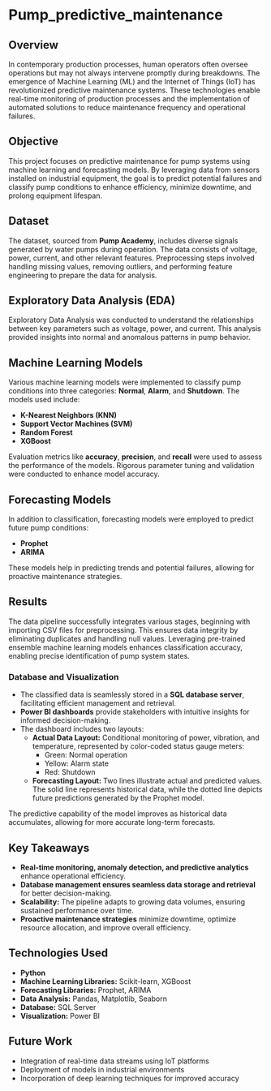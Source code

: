 # Pump_predictive_maintenance

## Overview
In contemporary production processes, human operators often oversee operations but may not always intervene promptly during breakdowns. The emergence of Machine Learning (ML) and the Internet of Things (IoT) has revolutionized predictive maintenance systems. These technologies enable real-time monitoring of production processes and the implementation of automated solutions to reduce maintenance frequency and operational failures.

## Objective
This project focuses on predictive maintenance for pump systems using machine learning and forecasting models. By leveraging data from sensors installed on industrial equipment, the goal is to predict potential failures and classify pump conditions to enhance efficiency, minimize downtime, and prolong equipment lifespan.

## Dataset
The dataset, sourced from **Pump Academy**, includes diverse signals generated by water pumps during operation. The data consists of voltage, power, current, and other relevant features. Preprocessing steps involved handling missing values, removing outliers, and performing feature engineering to prepare the data for analysis.

## Exploratory Data Analysis (EDA)
Exploratory Data Analysis was conducted to understand the relationships between key parameters such as voltage, power, and current. This analysis provided insights into normal and anomalous patterns in pump behavior.

## Machine Learning Models
Various machine learning models were implemented to classify pump conditions into three categories: **Normal**, **Alarm**, and **Shutdown**. The models used include:

- **K-Nearest Neighbors (KNN)**
- **Support Vector Machines (SVM)**
- **Random Forest**
- **XGBoost**

Evaluation metrics like **accuracy**, **precision**, and **recall** were used to assess the performance of the models. Rigorous parameter tuning and validation were conducted to enhance model accuracy.

## Forecasting Models
In addition to classification, forecasting models were employed to predict future pump conditions:

- **Prophet**
- **ARIMA**

These models help in predicting trends and potential failures, allowing for proactive maintenance strategies.

## Results
The data pipeline successfully integrates various stages, beginning with importing CSV files for preprocessing. This ensures data integrity by eliminating duplicates and handling null values. Leveraging pre-trained ensemble machine learning models enhances classification accuracy, enabling precise identification of pump system states. 

### Database and Visualization
- The classified data is seamlessly stored in a **SQL database server**, facilitating efficient management and retrieval.
- **Power BI dashboards** provide stakeholders with intuitive insights for informed decision-making.
- The dashboard includes two layouts:
  - **Actual Data Layout:** Conditional monitoring of power, vibration, and temperature, represented by color-coded status gauge meters:
    - Green: Normal operation
    - Yellow: Alarm state
    - Red: Shutdown
  - **Forecasting Layout:** Two lines illustrate actual and predicted values. The solid line represents historical data, while the dotted line depicts future predictions generated by the Prophet model.

The predictive capability of the model improves as historical data accumulates, allowing for more accurate long-term forecasts.

## Key Takeaways
- **Real-time monitoring, anomaly detection, and predictive analytics** enhance operational efficiency.
- **Database management ensures seamless data storage and retrieval** for better decision-making.
- **Scalability:** The pipeline adapts to growing data volumes, ensuring sustained performance over time.
- **Proactive maintenance strategies** minimize downtime, optimize resource allocation, and improve overall efficiency.

## Technologies Used
- **Python**
- **Machine Learning Libraries:** Scikit-learn, XGBoost
- **Forecasting Libraries:** Prophet, ARIMA
- **Data Analysis:** Pandas, Matplotlib, Seaborn
- **Database:** SQL Server
- **Visualization:** Power BI

## Future Work
- Integration of real-time data streams using IoT platforms
- Deployment of models in industrial environments
- Incorporation of deep learning techniques for improved accuracy

